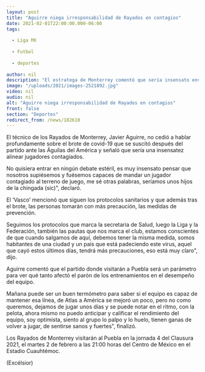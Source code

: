 ```yaml
---
layout: post
title: "Aguirre niega irresponsabilidad de Rayados en contagios"
date: 2021-02-01T22:00:00.000-06:00
tags:
  
  - Liga MX
  
  - Futbol
  
  - deportes
  
author: nil
description: "El estratega de Monterrey comentó que sería insensato enviar a jugar a un futbolista con covid-19 y afirmó que siguen los protocolos"
image: "/uploads/2021/images-2521892.jpg"
video: nil
audio: nil
alt: "Aguirre niega irresponsabilidad de Rayados en contagios"
front: false
section: "Deportes"
redirect_from: /news/182610
---
```


El técnico de los Rayados de Monterrey, Javier Aguirre, no cedió a hablar profundamente sobre el brote de covid-19 que se suscitó después del partido ante las Águilas del América y señaló que sería una insensatez alinear jugadores contagiados. 

No quisiera entrar en ningún debate estéril, es muy insensato pensar que nosotros supiésemos y fuésemos capaces de mandar un jugador contagiado al terreno de juego, me sé otras palabras, seríamos unos hijos de la chingada (sic)", declaró. 

El ‘Vasco’ mencionó que siguen los protocolos sanitarios y que además tras el brote, las personas tomarán con más precaución, las medidas de prevención. 

Seguimos los protocolos que marca la secretaria de Salud, luego la Liga y la Federación, también las pautas que nos marca el club, estamos conscientes de que cuando salgamos de aquí, debemos tener la misma medida, somos habitantes de una ciudad y un país que está padeciendo este virus, aquel que cayó estos últimos días, tendrá más precauciones, eso está muy claro", dijo. 

Aguirre comentó que el partido donde visitarán a Puebla será un parámetro para ver qué tanto afectó el parón de los entrenamientos en el desempeño del equipo. 

Mañana puede ser un buen termómetro para saber si el equipo es capaz de mantener esa línea, de Atlas a América se mejoró un poco, pero no como queremos, dejamos de jugar unos días y se puede notar en el ritmo, con la pelota, ahora mismo no puedo anticipar y calificar el rendimiento del equipo, soy optimista, siento al grupo lo palpo y lo huelo, tienen ganas de volver a jugar, de sentirse sanos y fuertes", finalizó. 

Los Rayados de Monterrey visitarán al Puebla en la jornada 4 del Clausura 2021, el martes 2 de febrero a las 21:00 horas del Centro de México en el Estadio Cuauhtémoc. 

(Excélsior)